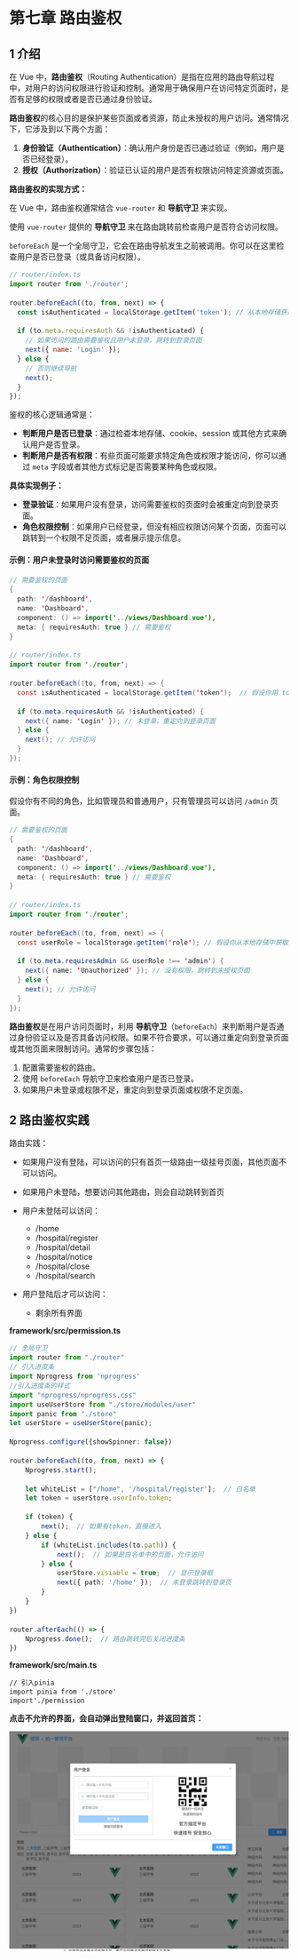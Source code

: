# 第七章 路由鉴权

## 1 介绍

在 Vue 中，**路由鉴权**（Routing Authentication）是指在应用的路由导航过程中，对用户的访问权限进行验证和控制。通常用于确保用户在访问特定页面时，是否有足够的权限或者是否已通过身份验证。

**路由鉴权**的核心目的是保护某些页面或者资源，防止未授权的用户访问。通常情况下，它涉及到以下两个方面：

1. **身份验证（Authentication）**：确认用户身份是否已通过验证（例如，用户是否已经登录）。
2. **授权（Authorization）**：验证已认证的用户是否有权限访问特定资源或页面。

**路由鉴权的实现方式：**

在 Vue 中，路由鉴权通常结合 `vue-router` 和 **导航守卫** 来实现。

使用 `vue-router` 提供的 **导航守卫** 来在路由跳转前检查用户是否符合访问权限。

`beforeEach` 是一个全局守卫，它会在路由导航发生之前被调用。你可以在这里检查用户是否已登录（或具备访问权限）。

```javascript
// router/index.ts
import router from './router';

router.beforeEach((to, from, next) => {
  const isAuthenticated = localStorage.getItem('token'); // 从本地存储获取登录状态或 token
  
  if (to.meta.requiresAuth && !isAuthenticated) {
    // 如果访问的路由需要鉴权且用户未登录，跳转到登录页面
    next({ name: 'Login' });
  } else {
    // 否则继续导航
    next();
  }
});
```

鉴权的核心逻辑通常是：

- **判断用户是否已登录**：通过检查本地存储、cookie、session 或其他方式来确认用户是否登录。
- **判断用户是否有权限**：有些页面可能要求特定角色或权限才能访问，你可以通过 `meta` 字段或者其他方式标记是否需要某种角色或权限。

**具体实现例子：**

- **登录验证**：如果用户没有登录，访问需要鉴权的页面时会被重定向到登录页面。
- **角色权限控制**：如果用户已经登录，但没有相应权限访问某个页面，页面可以跳转到一个权限不足页面，或者展示提示信息。

#### 示例：用户未登录时访问需要鉴权的页面

```java
// 需要鉴权的页面
{
  path: '/dashboard',
  name: 'Dashboard',
  component: () => import('../views/Dashboard.vue'),
  meta: { requiresAuth: true } // 需要鉴权
}

// router/index.ts
import router from './router';

router.beforeEach((to, from, next) => {
  const isAuthenticated = localStorage.getItem('token');  // 假设你用 token 来判断是否登录

  if (to.meta.requiresAuth && !isAuthenticated) {
    next({ name: 'Login' }); // 未登录，重定向到登录页面
  } else {
    next(); // 允许访问
  }
});
```

#### 示例：角色权限控制

假设你有不同的角色，比如管理员和普通用户，只有管理员可以访问 `/admin` 页面。

```java
// 需要鉴权的页面
{
  path: '/dashboard',
  name: 'Dashboard',
  component: () => import('../views/Dashboard.vue'),
  meta: { requiresAuth: true } // 需要鉴权
}

// router/index.ts
import router from './router';

router.beforeEach((to, from, next) => {
  const userRole = localStorage.getItem('role'); // 假设你从本地存储中获取用户角色
  
  if (to.meta.requiresAdmin && userRole !== 'admin') {
    next({ name: 'Unauthorized' }); // 没有权限，跳转到未授权页面
  } else {
    next(); // 允许访问
  }
});
```

**路由鉴权**是在用户访问页面时，利用 **导航守卫**（`beforeEach`）来判断用户是否通过身份验证以及是否具备访问权限。如果不符合要求，可以通过重定向到登录页面或其他页面来限制访问。通常的步骤包括：

1. 配置需要鉴权的路由。
2. 使用 `beforeEach` 导航守卫来检查用户是否已登录。
3. 如果用户未登录或权限不足，重定向到登录页面或权限不足页面。



## 2 路由鉴权实践

路由实践：

+ 如果用户没有登陆，可以访问的只有首页一级路由一级挂号页面，其他页面不可以访问。

+ 如果用户未登陆，想要访问其他路由，则会自动跳转到首页
+ 用户未登陆可以访问：
  + /home
  + /hospital/register
  + /hospital/detail
  + /hospital/notice
  + /hospital/close
  + /hospital/search
+ 用户登陆后才可以访问：
  + 剩余所有界面

**framework/src/permission.ts**

```typescript
// 全局守卫
import router from "./router"
// 引入进度条
import Nprogress from 'nprogress'
//引入进度条的样式
import "nprogress/nprogress.css"
import useUserStore from "./store/modules/user"
import panic from "./store"
let userStore = useUserStore(panic);

Nprogress.configure({showSpinner: false})

router.beforeEach((to, from, next) => {
    Nprogress.start();

    let whiteList = ["/home", '/hospital/register'];  // 白名单
    let token = userStore.userInfo.token;

    if (token) {
        next();  // 如果有token，直接进入
    } else {
        if (whiteList.includes(to.path)) {
            next();  // 如果是白名单中的页面，允许访问
        } else {
            userStore.visiable = true;  // 显示登录框
            next({ path: '/home' });  // 未登录跳转到登录页
        }
    }
})

router.afterEach(() => {
    Nprogress.done();  // 路由跳转完后关闭进度条
})

```

**framework/src/main.ts**

```
// 引入pinia
import pinia from './store'
import'./permission
```

**点击不允许的界面，会自动弹出登陆窗口，并返回首页：**

![image-20250131145544247](./assets/image-20250131145544247.png)